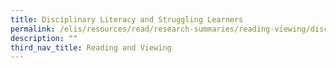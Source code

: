 ```yaml
---
title: Disciplinary Literacy and Struggling Learners
permalink: /elis/resources/read/research-summaries/reading-viewing/disciplinary-literacy-struggling-learners/
description: ""
third_nav_title: Reading and Viewing
---
```

